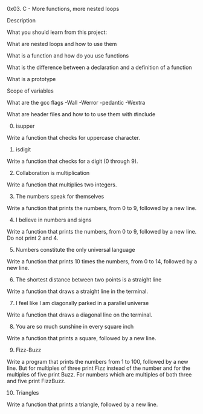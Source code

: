 0x03. C - More functions, more nested loops

Description

What you should learn from this project:



What are nested loops and how to use them

What is a function and how do you use functions

What is the difference between a declaration and a definition of a function

What is a prototype

Scope of variables

What are the gcc flags -Wall -Werror -pedantic -Wextra

What are header files and how to to use them with #include

0. isupper

Write a function that checks for uppercase character.

1. isdigit

Write a function that checks for a digit (0 through 9).

2. Collaboration is multiplication

Write a function that multiplies two integers.

3. The numbers speak for themselves

Write a function that prints the numbers, from 0 to 9, followed by a new line.

4. I believe in numbers and signs

Write a function that prints the numbers, from 0 to 9, followed by a new line. Do not print 2 and 4.

5. Numbers constitute the only universal language

Write a function that prints 10 times the numbers, from 0 to 14, followed by a new line.

6. The shortest distance between two points is a straight line

Write a function that draws a straight line in the terminal.

7. I feel like I am diagonally parked in a parallel universe

Write a function that draws a diagonal line on the terminal.

8. You are so much sunshine in every square inch

Write a function that prints a square, followed by a new line.

9. Fizz-Buzz

Write a program that prints the numbers from 1 to 100, followed by a new line. But for multiples of three print Fizz instead of the number and for the multiples of five print Buzz. For numbers which are multiples of both three and five print FizzBuzz.

10. Triangles

Write a function that prints a triangle, followed by a new line.
